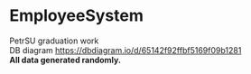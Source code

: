 # EmployeeSystem
PetrSU graduation work 
<br />
DB diagram https://dbdiagram.io/d/65142f92ffbf5169f09b1281
<br />
<b>All data generated randomly.</b>
